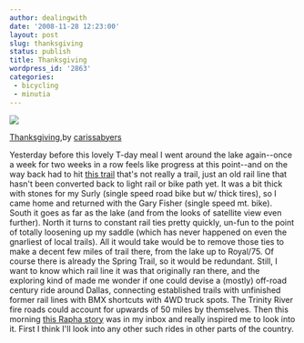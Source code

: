```yaml
---
author: dealingwith
date: '2008-11-28 12:23:00'
layout: post
slug: thanksgiving
status: publish
title: Thanksgiving
wordpress_id: '2863'
categories:
 - bicycling
 - minutia
---
```


[![][1]][2]

[Thanksgiving][3],by [carissabyers][4]

Yesterday before this lovely T-day meal I went around the lake again--once a
week for two weeks in a row feels like progress at this point--and on the way
back had to hit [this trail][5] that's not really a trail, just an old rail
line that hasn't been converted back to light rail or bike path yet. It was a
bit thick with stones for my Surly (single speed road bike but w/ thick
tires), so I came home and returned with the Gary Fisher (single speed mt.
bike). South it goes as far as the lake (and from the looks of satellite view
even further). North it turns to constant rail ties pretty quickly, un-fun to
the point of totally loosening up my saddle (which has never happened on even
the gnarliest of local trails). All it would take would be to remove those
ties to make a decent few miles of trail there, from the lake up to Royal/75.
Of course there is already the Spring Trail, so it would be redundant. Still,
I want to know which rail line it was that originally ran there, and the
exploring kind of made me wonder if one could devise a (mostly) off-road
century ride around Dallas, connecting established trails with unfinished
former rail lines with BMX shortcuts with 4WD truck spots. The Trinity River
fire roads could account for upwards of 50 miles by themselves. Then this
morning [this Rapha story][6] was in my inbox and really inspired me to look
into it. First I think I'll look into any other such rides in other parts of
the country.

   [1]: http://farm4.static.flickr.com/3135/3066176564_4fee3c044a_m.jpg

   [2]: http://www.flickr.com/photos/carissabyers/3066176564/ (photo sharing)

   [3]: http://www.flickr.com/photos/carissabyers/3066176564/

   [4]: http://www.flickr.com/people/carissabyers/

   [5]: http://maps.google.com/maps?ie=UTF8&t=h&ll=32.844972,-96.739412&spn=0.00181,0.004506&z=19

   [6]: http://www.rapha.cc/continental/index.php?page=654

